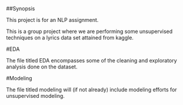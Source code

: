 ##Synopsis

This project is for an NLP assignment. 

This is a group project where we are performing some unsupervised techniques on a lyrics data set attained from kaggle. 

#EDA 

The file titled EDA encompasses some of the cleaning and exploratory analysis done on the dataset. 

#Modeling

The file titled modeling will (if not already) include modeling efforts for unsupervised modeling. 